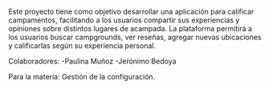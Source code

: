Este proyecto tiene como objetivo desarrollar una aplicación para calificar campamentos, facilitando a los usuarios compartir sus experiencias y opiniones sobre distintos lugares de acampada. La plataforma permitirá a los usuarios buscar campgrounds, ver reseñas, agregar nuevas ubicaciones y calificarlas según su experiencia personal. 

Colaboradores:
-Paulina Muñoz
-Jerónimo Bedoya

Para la materia:
Gestión de la configuración.
